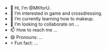 - 👋 Hi, I’m @MKforU.
- 👀 I’m interested in game and crossdressing.
- 🌱 I’m currently learning how to makeup.
- 💞️ I’m looking to collaborate on ...
- 📫 How to reach me ...
- 😄 Pronouns: ...
- ⚡ Fun fact: ...

<!---
MKforU/MKforU is a ✨ special ✨ repository because its `README.md` (this file) appears on your GitHub profile.
You can click the Preview link to take a look at your changes.
--->
